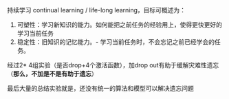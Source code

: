 持续学习 continual learning / life-long learning，目标可概述为：
1. 可塑性：学习新知识的能力。如何能把之前任务的经验用上，使得更快更好的学习当前任务
2. 稳定性：旧知识的记忆能力。- 学习当前任务时，不会忘记之前已经学会的任务。

经过2* 4组实验（是否drop+4个激活函数），加drop out有助于缓解灾难性遗忘（**那么，不加是不是有助于遗忘**）

最后大量的总结实验就是，还没有统一的算法和模型可以解决遗忘问题